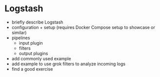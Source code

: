 # Logstash

* briefly describe Logstash
* configuration + setup (requires Docker Compose setup to showcase or similar)
* pipelines
  * input plugin
  * filters
  * output plugins
* add commonly used example
* add example to use grok filters to analyze incoming logs
* find a good exercise